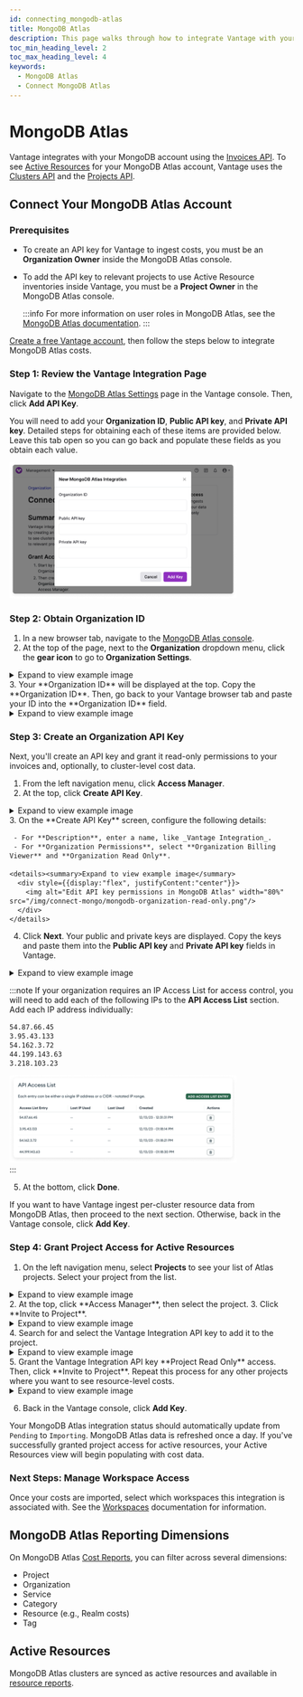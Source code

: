 ```yaml
---
id: connecting_mongodb-atlas
title: MongoDB Atlas
description: This page walks through how to integrate Vantage with your MongoDB Atlas account.
toc_min_heading_level: 2
toc_max_heading_level: 4
keywords:
  - MongoDB Atlas
  - Connect MongoDB Atlas
---
```


# MongoDB Atlas

Vantage integrates with your MongoDB account using the [Invoices API](https://www.mongodb.com/docs/atlas/reference/api-resources-spec/#tag/Invoices). To see [Active Resources](/active_resources) for your MongoDB Atlas account, Vantage uses the [Clusters API](https://www.mongodb.com/docs/atlas/reference/api-resources-spec/#tag/Clusters) and the [Projects API](https://www.mongodb.com/docs/atlas/reference/api-resources-spec/#tag/Projects).

## Connect Your MongoDB Atlas Account

### Prerequisites

- To create an API key for Vantage to ingest costs, you must be an **Organization Owner** inside the MongoDB Atlas console.
- To add the API key to relevant projects to use Active Resource inventories inside Vantage, you must be a **Project Owner** in the MongoDB Atlas console.

  :::info
  For more information on user roles in MongoDB Atlas, see the [MongoDB Atlas documentation](https://www.mongodb.com/docs/atlas/reference/user-roles/).
  :::

[Create a free Vantage account](https://console.vantage.sh/signup), then follow the steps below to integrate MongoDB Atlas costs.

### Step 1: Review the Vantage Integration Page

Navigate to the [MongoDB Atlas Settings](https://console.vantage.sh/settings/mongo) page in the Vantage console. Then, click **Add API Key**.

You will need to add your **Organization ID**, **Public API key**, and **Private API key**. Detailed steps for obtaining each of these items are provided below. Leave this tab open so you can go back and populate these fields as you obtain each value.

<div style={{display:"flex", justifyContent:"center"}}>
  <img alt="Add MongoDB information in the Vantage console" width="80%" src="/img/connect-mongo/mongodb-vantage-console.png"/> 
</div>

### Step 2: Obtain Organization ID

1. In a new browser tab, navigate to the [MongoDB Atlas console](https://account.mongodb.com/account/login).
2. At the top of the page, next to the **Organization** dropdown menu, click the **gear icon** to go to **Organization Settings**.
  <details><summary>Expand to view example image</summary>
    <div style={{display:"flex", justifyContent:"center"}}>
      <img alt="Open Organization Settings in MongoDB Atlas" width="80%" src="/img/connect-mongo/mongodb-open-settings.png"/> 
    </div>
  </details>
3. Your **Organization ID** will be displayed at the top. Copy the **Organization ID**. Then, go back to your Vantage browser tab and paste your ID into the **Organization ID** field.
  <details><summary>Expand to view example image</summary>
    <div style={{display:"flex", justifyContent:"center"}}>
      <img alt="Obtain Organization ID in MongoDB Atlas" width="80%" src="/img/connect-mongo/mongodb-get-organization-id.png"/> 
    </div>
  </details>

### Step 3: Create an Organization API Key

Next, you'll create an API key and grant it read-only permissions to your invoices and, optionally, to cluster-level cost data.

1. From the left navigation menu, click **Access Manager**.
2. At the top, click **Create API Key**.
  <details><summary>Expand to view example image</summary>
    <div style={{display:"flex", justifyContent:"center"}}>
      <img alt="View Access Manager in MongoDB Atlas" width="100%" src="/img/connect-mongo/mongodb-manage-access.png"/> 
    </div>
  </details>
3. On the **Create API Key** screen, configure the following details:

     - For **Description**, enter a name, like _Vantage Integration_.
     - For **Organization Permissions**, select **Organization Billing Viewer** and **Organization Read Only**.

    <details><summary>Expand to view example image</summary>
      <div style={{display:"flex", justifyContent:"center"}}>
        <img alt="Edit API key permissions in MongoDB Atlas" width="80%" src="/img/connect-mongo/mongodb-organization-read-only.png"/> 
      </div>
    </details>

4. Click **Next**. Your public and private keys are displayed. Copy the keys and paste them into the **Public API key** and **Private API key** fields in Vantage.
  <details><summary>Expand to view example image</summary>
    <div style={{display:"flex", justifyContent:"center"}}>
      <img alt="Copy API keys in MongoDB Atlas" width="80%" src="/img/connect-mongo/mongodb-copy-api-key-private.png"/> 
    </div>
  </details>

  :::note
  If your organization requires an IP Access List for access control, you will need to add each of the following IPs to the **API Access List** section. Add each IP address individually:

  ```
  54.87.66.45
  3.95.43.133
  54.162.3.72
  44.199.143.63
  3.218.103.23
  ```

  <div style={{display:"flex", justifyContent:"center"}}>
    <img alt="Copy API keys in MongoDB Atlas" width="80%" src="/img/connect-mongo/mongodb-api-access-list.png"/> 
  </div>
  :::

5. At the bottom, click **Done**.

If you want to have Vantage ingest per-cluster resource data from MongoDB Atlas, then proceed to the next section. Otherwise, back in the Vantage console, click **Add Key**.

### Step 4: Grant Project Access for Active Resources

1. On the left navigation menu, select **Projects** to see your list of Atlas projects. Select your project from the list.
  <details><summary>Expand to view example image</summary>
    <div style={{display:"flex", justifyContent:"center"}}>
      <img alt="Open MongoDB Atlas projects" width="80%" src="/img/connect-mongo/mongodb-projects.png"/> 
    </div>
  </details>
2. At the top, click **Access Manager**, then select the project.
3. Click **Invite to Project**.
  <details><summary>Expand to view example image</summary>
    <div style={{display:"flex", justifyContent:"center"}}>
      <img alt="Invite to project in MongoDB Atlas" width="100%" src="/img/connect-mongo/mongodb-project-access.png"/> 
    </div>
  </details>
4. Search for and select the Vantage Integration API key to add it to the project.
  <details><summary>Expand to view example image</summary>
    <div style={{display:"flex", justifyContent:"center"}}>
      <img alt="Add Vantage key to MongoDB Atlas project" width="80%" src="/img/connect-mongo/mongodb-search-integration.png"/> 
    </div>
  </details>
5. Grant the Vantage Integration API key **Project Read Only** access. Then, click **Invite to Project**. Repeat this process for any other projects where you want to see resource-level costs.
  <details><summary>Expand to view example image</summary>
    <div style={{display:"flex", justifyContent:"center"}}>
      <img alt="Grant API key read-only access to project" width="80%" src="/img/connect-mongo/mongodb-project-read-only.png"/> 
    </div>
  </details>

6. Back in the Vantage console, click **Add Key**. 

Your MongoDB Atlas integration status should automatically update from `Pending` to `Importing`. MongoDB Atlas data is refreshed once a day. If you've successfully granted project access for active resources, your Active Resources view will begin populating with cost data.

### Next Steps: Manage Workspace Access

Once your costs are imported, select which workspaces this integration is associated with. See the [Workspaces](/workspaces#integration-workspace) documentation for information.

## MongoDB Atlas Reporting Dimensions

On MongoDB Atlas [Cost Reports](/cost_reports), you can filter across several dimensions:

- Project
- Organization
- Service
- Category
- Resource (e.g., Realm costs)
- Tag

## Active Resources

MongoDB Atlas clusters are synced as active resources and available in [resource reports](/active_resources).

